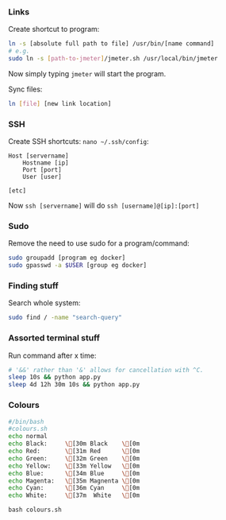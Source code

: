 ### Links
Create shortcut to program:
```bash
ln -s [absolute full path to file] /usr/bin/[name command]
# e.g.
sudo ln -s [path-to-jmeter]/jmeter.sh /usr/local/bin/jmeter
```
Now simply typing `jmeter` will start the program.

Sync files:
```bash
ln [file] [new link location]
```

### SSH
Create SSH shortcuts:
`nano ~/.ssh/config`:
```
Host [servername]
	Hostname [ip]
	Port [port]
	User [user]

[etc]
```
Now `ssh [servername]` will do `ssh [username]@[ip]:[port]`


### Sudo
Remove the need to use sudo for a program/command:
```bash
sudo groupadd [program eg docker]
sudo gpasswd -a $USER [group eg docker]
```

### Finding stuff
Search whole system:
```bash
sudo find / -name "search-query"
```

### Assorted terminal stuff
Run command after x time:
```bash
# '&&' rather than '&' allows for cancellation with ^C.
sleep 10s && python app.py
sleep 4d 12h 30m 10s && python app.py
```

### Colours
```bash
#/bin/bash
#colours.sh
echo normal
echo Black: 	\[30m Black	\[0m
echo Red: 		\[31m Red		\[0m
echo Green: 	\[32m Green	\[0m
echo Yellow: 	\[33m Yellow	\[0m
echo Blue: 		\[34m Blue		\[0m
echo Magenta: 	\[35m Magnenta	\[0m
echo Cyan: 		\[36m Cyan		\[0m
echo White: 	\[37m	White	\[0m
```
`bash colours.sh`
